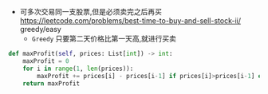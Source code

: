 
- 可多次交易同一支股票,但是必须卖完之后再买 https://leetcode.com/problems/best-time-to-buy-and-sell-stock-ii/ greedy/easy
  - `Greedy` 只要第二天价格比第一天高,就进行买卖


```py
def maxProfit(self, prices: List[int]) -> int:
    maxProfit = 0
    for i in range(1, len(prices)):
        maxProfit += prices[i] - prices[i-1] if prices[i]>prices[i-1] else 0
    return maxProfit
```
